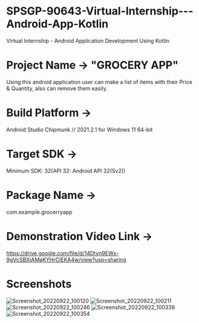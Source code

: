 # SPSGP-90643-Virtual-Internship---Android-App-Kotlin
Virtual Internship - Android Application Development Using Kotlin
# Project Name -> "GROCERY APP"

Using this android application user can make a list of items with their Price & Quantity, also can remove them easily.

# Build Platform ->

Android Studio Chipmunk // 2021.2.1 for Windows 11 64-bit

# Target SDK ->

Minimum SDK: 32(API 32: Android API 32(Sv2))

# Package Name ->

com.example.grocerryapp

# Demonstration Video Link ->

https://drive.google.com/file/d/14Dtyn9EWx-9gVcSBXiAMaKYHrClEKA4w/view?usp=sharing

# Screenshots

![Screenshot_20220922_100120](https://user-images.githubusercontent.com/108495823/191660600-7c726e82-aa7a-481d-8cb9-51f786c5a429.png)
![Screenshot_20220922_100211](https://user-images.githubusercontent.com/108495823/191660624-bed06d2c-4550-4839-92e1-596e6fdc5ff1.png)
![Screenshot_20220922_100246](https://user-images.githubusercontent.com/108495823/191660647-9cebf4a2-0621-4b1c-b60c-8dd381013c98.png)
![Screenshot_20220922_100339](https://user-images.githubusercontent.com/108495823/191660670-1ac1be1a-c274-4628-8b9a-0e57cb57f02e.png)
![Screenshot_20220922_100354](https://user-images.githubusercontent.com/108495823/191660699-9c800a69-85f6-4bd5-92ff-cd25f4265ff4.png)


